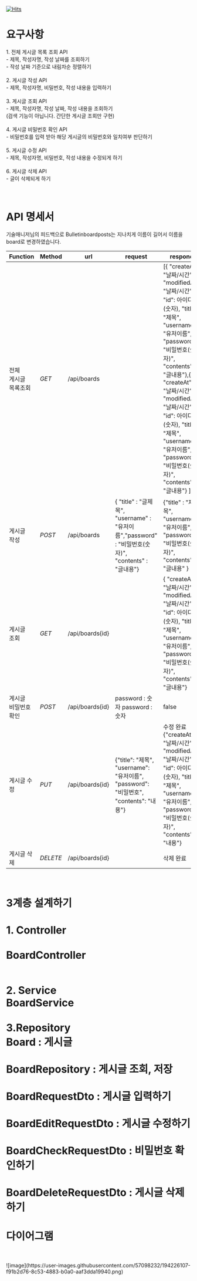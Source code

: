  [![Hits](https://hits.seeyoufarm.com/api/count/incr/badge.svg?url=https://github.com/BaekDoosan-maker/Doosan.git)](https://hits.seeyoufarm.com)      
<h1>요구사항</h1>
1. 전체 게시글 목록 조회 API <br>
- 제목, 작성자명, 작성 날짜를 조회하기  <br>
- 작성 날짜 기준으로 내림차순 정렬하기   <br>
<br>
2. 게시글 작성 API<br>
- 제목, 작성자명, 비밀번호, 작성 내용을 입력하기  <br>
<br>
3. 게시글 조회 API<br>
- 제목, 작성자명, 작성 날짜, 작성 내용을 조회하기   <br>
 (검색 기능이 아닙니다. 간단한 게시글 조회만 구현)  <br>
 <br>
4. 게시글 비밀번호 확인 API <br>
- 비밀번호를 입력 받아 해당 게시글의 비밀번호와 일치여부 판단하기  <br>
<br>
5. 게시글 수정 API<br>
- 제목, 작성자명, 비밀번호, 작성 내용을 수정되게 하기  <br>
<br>
6. 게시글 삭제 API<br>
- 글이 삭제되게 하기  <br>
<br>
<br>
 <h1>API 명세서</h1> 기술매니저님의 피드백으로 Bulletinboardposts는 지나치게 이름이 길어서 이름을 board로 변경하였습니다.

|Function|Method|url|request|respond|
|---|---|---|---|---|
|전체<br> 게시글<br> 목록조회|*GET*|/api/boards||[{ "createAt": "날짜/시간", "modifiedAt": "날짜/시간", "id": 아이디(숫자), "title": "제목", "username": "유저이름", "password": "비밀번호(숫자)", "contents": "글내용"},{ "createAt": "날짜/시간", "modifiedAt": "날짜/시간", "id": 아이디(숫자), "title": "제목", "username": "유저이름", "password": "비밀번호(숫자)", "contents": "글내용"} ]|
|게시글<br>  작성|*POST*|/api/boards |{ "title" : "글제목", "username" : "유저이름","password" : "비밀번호(숫자)", "contents" : "글내용"}  |{"title" : "제목", "username" : "유저이름", "password" : "비밀번호(숫자)", "contents" : "글내용" } |
|게시글<br>  조회|*GET*|/api/boards{id}||{ "createAt": "날짜/시간", "modifiedAt": "날짜/시간", "id": 아이디(숫자), "title": "제목", "username": "유저이름", "password": "비밀번호(숫자)", "contents": "글내용"}|
|게시글<br>  비밀번호<br>  확인|*POST*|/api/boards{id}|password : 숫자 password : 숫자|false|
|게시글 수정|*PUT*|/api/boards{id}|{"title": "제목", "username": "유저이름", "password": "비밀번호", "contents": "내용"}|수정 완료 {"createAt": "날짜/시간", "modifiedAt": "날짜/시간", "id": 아이디(숫자), "title": "제목", "username": "유저이름", "password": "비밀번호(숫자)", "contents": "내용"}|
|게시글 삭제|*DELETE*|/api/boards{id}||삭제 완료| <br>
 <br> 
 
 <h1>3계층 설계하기 <h1>
1. Controller <br>
<br>BoardController

<br>2. Service <br>
BoardService
<br>
<br>3.Repository<br>
Board : 게시글 <br>
<br>BoardRepository : 게시글 조회, 저장 <br>
<br>BoardRequestDto : 게시글 입력하기 <br>
<br>BoardEditRequestDto : 게시글 수정하기  <br>
<br>BoardCheckRequestDto : 비밀번호 확인하기 <br>
<br>BoardDeleteRequestDto : 게시글 삭제하기 <br>


 <h1>다이어그램</h1><br><br>
![image](https://user-images.githubusercontent.com/57098232/194226107-f91b2d76-8c53-4883-b0a0-aaf3dda19940.png)
